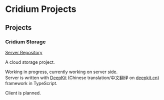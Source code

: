 # Cridium Projects

<!-- TODO: Organization introduction -->

## Projects

### Cridium Storage

[Server Repository](https://github.com/Cridium/cridium-server)

A cloud storage project.  

Working in progress, currently working on server side.  
Server is written with [DeepKit](https://deepkit.io) (Chinese translation/中文翻译 on [deepkit.cn](https://deepkit.cn)) framework in TypeScript.  

Client is planned.

